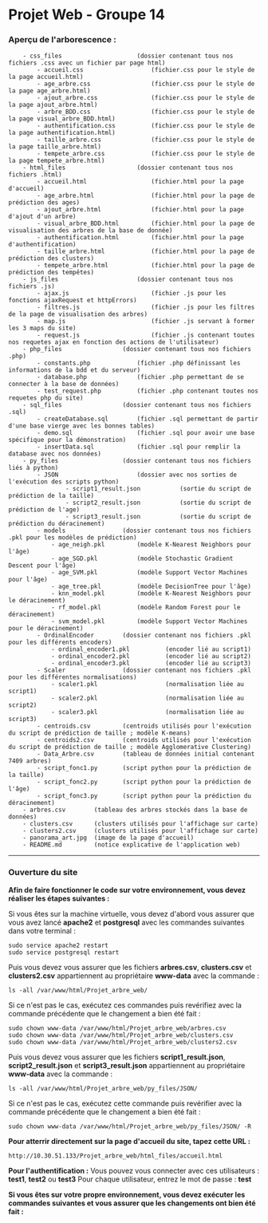 # Projet Web - Groupe 14

### Aperçu de l'arborescence : 

        - css_files                     (dossier contenant tous nos fichiers .css avec un fichier par page html)
            - accueil.css                   (fichier.css pour le style de la page accueil.html)
            - age_arbre.css                 (fichier.css pour le style de la page age_arbre.html)
            - ajout_arbre.css               (fichier.css pour le style de la page ajout_arbre.html)
            - arbre_BDD.css                 (fichier.css pour le style de la page visual_arbre_BDD.html)
            - authentification.css          (fichier.css pour le style de la page authentification.html)
            - taille_arbre.css              (fichier.css pour le style de la page taille_arbre.html)
            - tempete_arbre.css             (fichier.css pour le style de la page tempete_arbre.html)
        - html_files                    (dossier contenant tous nos fichiers .html)
            - accueil.html                  (fichier.html pour la page d'accueil)
            - age_arbre.html                (fichier.html pour la page de prédiction des ages)
            - ajout_arbre.html              (fichier.html pour la page d'ajout d'un arbre)
            - visual_arbre_BDD.html         (fichier.html pour la page de visualisation des arbres de la base de donnée)
            - authentification.html         (fichier.html pour la page d'authentification)
            - taille_arbre.html             (fichier.html pour la page de prédiction des clusters)
            - tempete_arbre.html            (fichier.html pour la page de prédiction des tempêtes)
        - js_files                      (dossier contenant tous nos fichiers .js)
            - ajax.js                       (fichier .js pour les fonctions ajaxRequest et httpErrors)
            - filtres.js                    (fichier .js pour les filtres de la page de visualisation des arbres)
            - map.js                        (fichier .js servant à former les 3 maps du site)
            - request.js                    (fichier .js contenant toutes nos requetes ajax en fonction des actions de l'utilisateur)
        - php_files                 (dossier contenant tous nos fichiers .php)
            - constants.php             (fichier .php définissant les informations de la bdd et du serveur)
            - database.php              (fichier .php permettant de se connecter à la base de données)
            - test_request.php          (fichier .php contenant toutes nos requetes php du site)
        - sql_files                 (dossier contenant tous nos fichiers .sql)
            - createDatabase.sql        (fichier .sql permettant de partir d'une base vierge avec les bonnes tables)
            - demo.sql                  (fichier .sql pour avoir une base spécifique pour la démonstration)
            - insertData.sql            (fichier .sql pour remplir la database avec nos données)
        - py_files                  (dossier contenant tous nos fichiers liés à python)
            - JSON                      (dossier avec nos sorties de l'exécution des scripts python)
                    - script1_result.json           (sortie du script de prédiction de la taille)
                    - script2_result.json           (sortie du script de prédiction de l'age)
                    - script3_result.json           (sortie du script de prédiction du déracinement)
            - models                (dossier contenant tous nos fichiers .pkl pour les modèles de prédiction)
                - age_neigh.pkl         (modèle K-Nearest Neighbors pour l'âge)
                - age_SGD.pkl           (modèle Stochastic Gradient Descent pour l'âge)
                - age_SVM.pkl           (modèle Support Vector Machines pour l'âge)
                - age_tree.pkl          (modèle DecisionTree pour l'âge)
                - knn_model.pkl         (modèle K-Nearest Neighbors pour le déracinement)
                - rf_model.pkl          (modèle Random Forest pour le déracinement)
                - svm_model.pkl         (modèle Support Vector Machines pour le déracinement)
            - OrdinalEncoder        (dossier contenant nos fichiers .pkl pour les différents encoders)
                - ordinal_encoder1.pkl          (encoder lié au script1)
                - ordinal_encoder2.pkl          (encoder lié au script2)
                - ordinal_encoder3.pkl          (encoder lié au script3)
            - Scaler                (dossier contenant nos fichiers .pkl pour les différentes normalisations)
                - scaler1.pkl                   (normalisation liée au script1)
                - scaler2.pkl                   (normalisation liée au script2)
                - scaler3.pkl                   (normalisation liée au script3)
            - centroids.csv         (centroids utilisés pour l'exécution du script de prédiction de taille ; modèle K-means)
            - centroids2.csv        (centroids utilisés pour l'exécution du script de prédiction de taille ; modèle Agglomerative Clustering)
            - Data_Arbre.csv        (tableau de données initial contenant 7409 arbres)
            - script_fonc1.py       (script python pour la prédiction de la taille)
            - script_fonc2.py       (script python pour la prédiction de l'âge)
            - script_fonc3.py       (script python pour la prédiction du déracinement)
        - arbres.csv        (tableau des arbres stockés dans la base de données)
        - clusters.csv      (clusters utilisés pour l'affichage sur carte)
        - clusters2.csv     (clusters utilisés pour l'affichage sur carte)
        - panorama_art.jpg  (image de la page d'accueil)
        - README.md         (notice explicative de l'application web)
            

---------------------------------------------------------------------------------------------------------------------------------

### Ouverture du site

**Afin de faire fonctionner le code sur votre environnement, vous devez réaliser les étapes suivantes :**

Si vous êtes sur la machine virtuelle, vous devez d'abord vous assurer que vous avez lancé **apache2** et **postgresql** avec les commandes suivantes dans votre terminal :

    sudo service apache2 restart
    sudo service postgresql restart

Puis vous devez vous assurer que les fichiers **arbres.csv**, **clusters.csv** et **clusters2.csv** appartiennent au propriétaire **www-data** avec la commande :  
    
    ls -all /var/www/html/Projet_arbre_web/

Si ce n'est pas le cas, exécutez ces commandes puis revérifiez avec la commande précédente que le changement a bien été fait :
    
    sudo chown www-data /var/www/html/Projet_arbre_web/arbres.csv
    sudo chown www-data /var/www/html/Projet_arbre_web/clusters.csv
    sudo chown www-data /var/www/html/Projet_arbre_web/clusters2.csv
        
Puis vous devez vous assurer que les fichiers **script1_result.json**, **script2_result.json** et **script3_result.json** appartiennent au propriétaire **www-data** avec la commande :  

    ls -all /var/www/html/Projet_arbre_web/py_files/JSON/

Si ce n'est pas le cas, exécutez cette commande puis revérifier avec la commande précédente que le changement a bien été fait :

    sudo chown www-data /var/www/html/Projet_arbre_web/py_files/JSON/ -R

**Pour atterrir directement sur la page d'accueil du site, tapez cette URL :**

    http://10.30.51.133/Projet_arbre_web/html_files/accueil.html

**Pour l'authentification :**
Vous pouvez vous connecter avec ces utilisateurs : **test1**, **test2** ou **test3**
Pour chaque utilisateur, entrez le mot de passe : **test**


**Si vous êtes sur votre propre environnement, vous devez exécuter les commandes suivantes et vous assurer que les changements ont bien été fait :**
